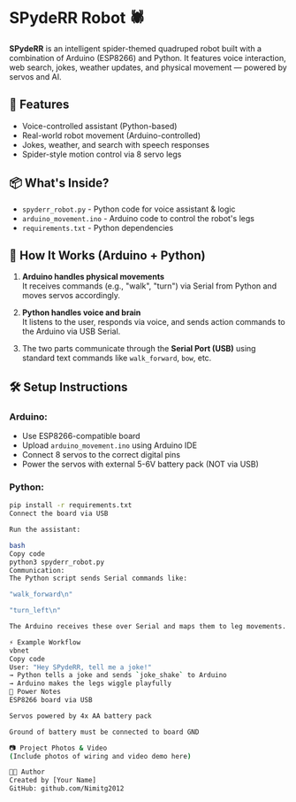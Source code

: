 # SPydeRR Robot 🕷️

**SPydeRR** is an intelligent spider-themed quadruped robot built with a combination of Arduino (ESP8266) and Python. It features voice interaction, web search, jokes, weather updates, and physical movement — powered by servos and AI.

## 🧠 Features
- Voice-controlled assistant (Python-based)
- Real-world robot movement (Arduino-controlled)
- Jokes, weather, and search with speech responses
- Spider-style motion control via 8 servo legs

## 📦 What's Inside?
- `spyderr_robot.py` - Python code for voice assistant & logic
- `arduino_movement.ino` - Arduino code to control the robot's legs
- `requirements.txt` - Python dependencies

## 🔗 How It Works (Arduino + Python)
1. **Arduino handles physical movements**  
   It receives commands (e.g., "walk", "turn") via Serial from Python and moves servos accordingly.

2. **Python handles voice and brain**  
   It listens to the user, responds via voice, and sends action commands to the Arduino via USB Serial.

3. The two parts communicate through the **Serial Port (USB)** using standard text commands like `walk_forward`, `bow`, etc.

## 🛠️ Setup Instructions

### Arduino:
- Use ESP8266-compatible board
- Upload `arduino_movement.ino` using Arduino IDE
- Connect 8 servos to the correct digital pins
- Power the servos with external 5-6V battery pack (NOT via USB)

### Python:
```bash
pip install -r requirements.txt
Connect the board via USB

Run the assistant:

bash
Copy code
python3 spyderr_robot.py
Communication:
The Python script sends Serial commands like:

"walk_forward\n"

"turn_left\n"

The Arduino receives these over Serial and maps them to leg movements.

⚡ Example Workflow
vbnet
Copy code
User: "Hey SPydeRR, tell me a joke!"
→ Python tells a joke and sends `joke_shake` to Arduino
→ Arduino makes the legs wiggle playfully
🔋 Power Notes
ESP8266 board via USB

Servos powered by 4x AA battery pack

Ground of battery must be connected to board GND

📷 Project Photos & Video
(Include photos of wiring and video demo here)

🧑‍💻 Author
Created by [Your Name]
GitHub: github.com/Nimitg2012

